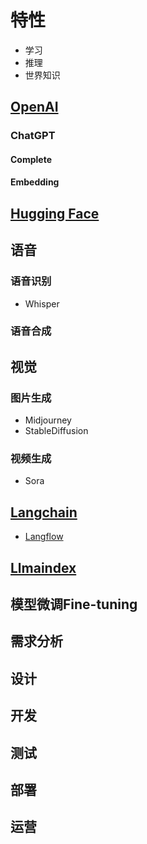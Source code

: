 # 特性
* 学习
* 推理
* 世界知识

## [OpenAI](https://openai.com/)
### ChatGPT
#### Complete
#### Embedding

## [Hugging Face](https://huggingface.co/)

## 语音
### 语音识别
* Whisper

### 语音合成

## 视觉
### 图片生成
* Midjourney
* StableDiffusion

### 视频生成
* Sora

## [Langchain](https://www.langchain.com/)
* [Langflow](https://www.langflow.org/)

## [Llmaindex](https://www.llamaindex.ai/)

## 模型微调Fine-tuning
 
## 需求分析

## 设计

## 开发

## 测试

## 部署

## 运营